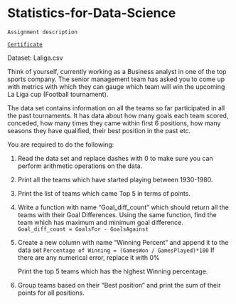 # Statistics-for-Data-Science
`Assignment description`

[`Certificate`](https://olympus.mygreatlearning.com/courses/11266/certificate)

Dataset: Laliga.csv

Think of yourself, currently working as a Business analyst in one of the top sports company. The senior management team has asked you to come up with metrics with which they can gauge which team will win the upcoming La Liga cup (Football tournament).

The data set contains information on all the teams so far participated in all the past tournaments. It has data about how many goals each team scored, conceded, how many times they came within first 6 positions, how many seasons they have qualified, their best position in the past etc.

You are required to do the following:

1. Read the data set and replace dashes with 0 to make sure you can perform arithmetic operations on the data.
2. Print all the teams which have started playing between 1930-1980.
3. Print the list of teams which came Top 5 in terms of points.
4. Write a function with name “Goal_diff_count” which should return all the teams with their Goal Differences. Using the same function, find the team which has maximum and minimum goal difference.
        `Goal_diff_count = GoalsFor - GoalsAgainst`
 5. Create a new column with name “Winning Percent” and append it to the data set
         `Percentage of Winning = (GamesWon / GamesPlayed)*100`
    If there are any numerical error, replace it with 0%
    
    Print the top 5 teams which has the highest Winning percentage.
 6. Group teams based on their “Best position” and print the sum of their points for all positions.
